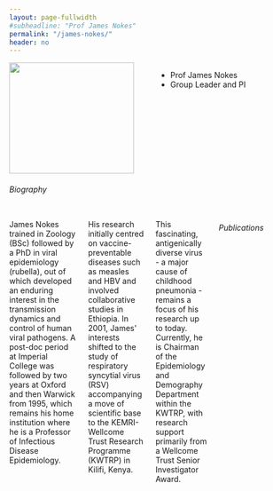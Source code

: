 ```yaml
---
layout: page-fullwidth
#subheadline: "Prof James Nokes"
permalink: "/james-nokes/"
header: no
---
```

<div class = "row">
<div class = "small-4 columns">
<img src="{{ site.url }}/images/James-Nokes.jpg" alt="" height="200" width="225">

<p></p>

<div>
<ul class="vcard">
  <li class="fn">Prof James Nokes</li>
  <li class="locality">Group Leader and PI</li>
</ul>
</div>
</div>

<h6>Biography</h6>

<div class = "small-8 columns" >
<p class="text-justify">
James Nokes trained in Zoology (BSc) followed by a PhD in viral epidemiology (rubella), out of which developed an enduring interest in the transmission dynamics and control of human viral pathogens. A post-doc period at Imperial College was followed by two years at Oxford and then Warwick from 1995, which remains his home institution where he is a Professor of Infectious Disease Epidemiology. 
</p>

<p class="text-justify">
His research initially centred on vaccine-preventable diseases such as measles and HBV and
involved collaborative studies in Ethiopia. In 2001, James' interests shifted to the study of respiratory syncytial virus (RSV) accompanying a move of scientific base to the KEMRI-Wellcome Trust Research Programme (KWTRP) in Kilifi, Kenya. 
</p>

<p class="text-justify">
This fascinating, antigenically diverse virus - a major cause of childhood pneumonia - remains a focus of his research up to today. Currently, he is Chairman of the Epidemiology and Demography Department within the KWTRP, with research support
primarily from a Wellcome Trust Senior Investigator Award.
</p>

<h6>Publications</h6>
<ul class="square">

</ul>

</div>

